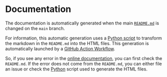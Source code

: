 Documentation
=============

The documentation is automatically generated when the main [`README.md`](../README.md) is changed on the `main` branch.

For information, this automatic generation uses a [Python script](src/generate_docs.py) to transform the markdown in the `README.md` into the HTML files.
This generation is automatically launched by a [GitHub Action Workflow](https://github.com/bgruening/docker-galaxy/actions/workflows/update-site.yml).

So, if you see any error in the [online documentation](http://bgruening.github.io/docker-galaxy), you can first check the `README.md`. If the error does not come from the `README.md`, you can either file an issue or check the [Python](src/generate_docs.py) script used to generate the HTML files.
